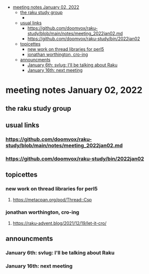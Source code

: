 - [meeting notes January 02, 2022](#org1358eee)
  - [the raku study group](#orgb87fbba)
    - [<Raku pun>](#orgc009748)
  - [usual links](#org35de11d)
    - [<https://github.com/doomvox/raku-study/blob/main/notes/meeting_2022jan02.md>](#org3ee70ad)
    - [<https://github.com/doomvox/raku-study/bin/2022jan02>](#orgf3e2083)
  - [topicettes](#orgba38acc)
    - [new work on thread libraries for perl5](#org6eaef7b)
    - [jonathan worthington, cro-ing](#orgafa486c)
  - [announcments](#org7ced5ef)
    - [January 6th: svlug: I'll be talking about Raku](#org9a1e734)
    - [January 16th: next meeting](#orgbc33dbf)


<a id="org1358eee"></a>

# meeting notes January 02, 2022


<a id="orgb87fbba"></a>

## the raku study group


<a id="orgc009748"></a>

### <Raku pun>


<a id="org35de11d"></a>

## usual links


<a id="org3ee70ad"></a>

### <https://github.com/doomvox/raku-study/blob/main/notes/meeting_2022jan02.md>


<a id="orgf3e2083"></a>

### <https://github.com/doomvox/raku-study/bin/2022jan02>


<a id="orgba38acc"></a>

## topicettes


<a id="org6eaef7b"></a>

### new work on thread libraries for perl5

1.  <https://metacpan.org/pod/Thread::Csp>


<a id="orgafa486c"></a>

### jonathan worthington, cro-ing

1.  <https://raku-advent.blog/2021/12/19/let-it-cro/>


<a id="org7ced5ef"></a>

## announcments


<a id="org9a1e734"></a>

### January 6th: svlug: I'll be talking about Raku


<a id="orgbc33dbf"></a>

### January 16th: next meeting
